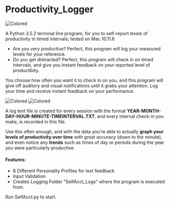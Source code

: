 # Productivity_Logger
![Colored](https://i.imgur.com/j71lxXH.png)

A Python 3.5.2 terminal line program, for you to self-report levels of productivity in timed intervals; tested on Mac 10.11.6

* Are you very productive? Perfect, this program will log your measured levels for your reference.
* Do you get distracted? Perfect, this program will check in on timed intervals, and give you instant feedback on your reported level of productibity.

You choose how often you want it to check in on you, and this program will give off auditory and visual notifications until it grabs your attention. Log your time and receive instant feedback on your performance.

![Colored](https://i.imgur.com/QAjhhiL.png)
![Colored](https://i.imgur.com/6X8RDFKr.png)

A log text file is created for every session with the format **YEAR-MONTH-DAY-HOUR-MINUTE-TIMEINTERVAL.TXT**, and every interval check-in you make, is recorded in this file.

Use this often enough, and with the data you're able to actually **graph your levels of productivity over time** with great accuracy (down to the minute), and even notice any **trends** such as times of day or periods during the year you were particularly productive.

#### Features:

* 8 Different Personality Profiles for text feedback
* Input Validation
* Creates Logging Folder "SelfAcct_Logs" where the program is executed from.

Run SelfAcct.py to start.
